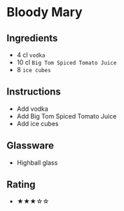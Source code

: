 # Bloody Mary

## Ingredients
- 4 cl `vodka`
- 10 cl `Big Tom Spiced Tomato Juice`
- 8 `ice cubes`

## Instructions
- Add vodka
- Add Big Tom Spiced Tomato Juice
- Add ice cubes

## Glassware
- Highball glass

## Rating
- ★★★☆☆